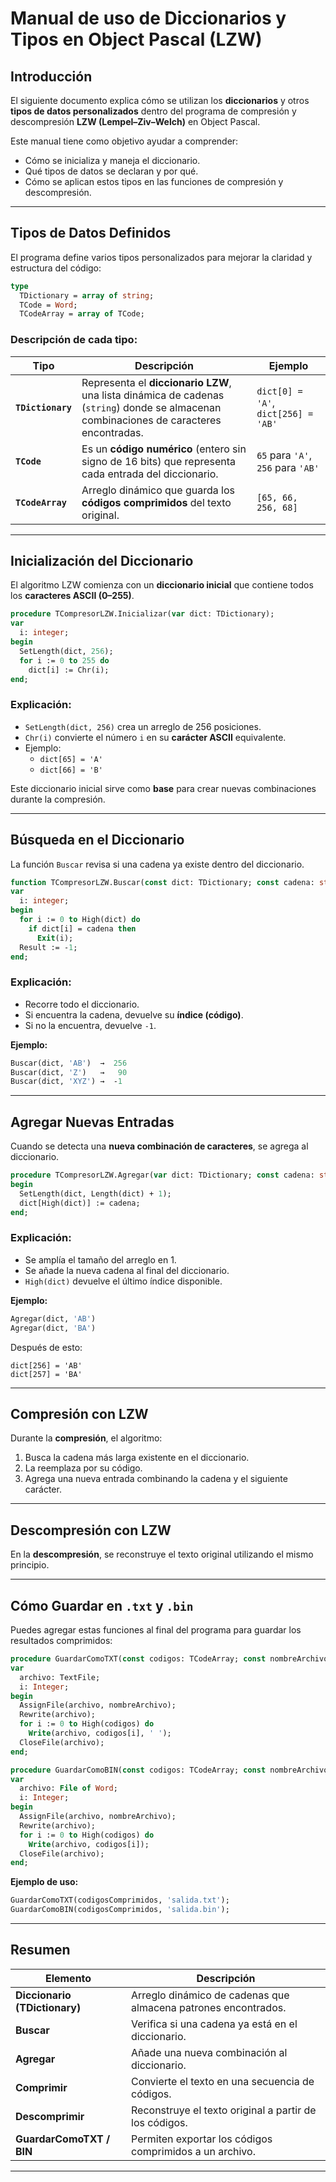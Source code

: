 
# Manual de uso de Diccionarios y Tipos en Object Pascal (LZW)

##  Introducción
El siguiente documento explica cómo se utilizan los **diccionarios** y otros **tipos de datos personalizados** dentro del programa de compresión y descompresión **LZW (Lempel–Ziv–Welch)** en Object Pascal.

Este manual tiene como objetivo ayudar a comprender:
- Cómo se inicializa y maneja el diccionario.
- Qué tipos de datos se declaran y por qué.
- Cómo se aplican estos tipos en las funciones de compresión y descompresión.

---

##  Tipos de Datos Definidos

El programa define varios tipos personalizados para mejorar la claridad y estructura del código:

```pascal
type
  TDictionary = array of string;
  TCode = Word;
  TCodeArray = array of TCode;
```

###  Descripción de cada tipo:

| Tipo | Descripción | Ejemplo |
|------|--------------|----------|
| **`TDictionary`** | Representa el **diccionario LZW**, una lista dinámica de cadenas (`string`) donde se almacenan combinaciones de caracteres encontradas. | `dict[0] = 'A'`, `dict[256] = 'AB'` |
| **`TCode`** | Es un **código numérico** (entero sin signo de 16 bits) que representa cada entrada del diccionario. | `65` para `'A'`, `256` para `'AB'` |
| **`TCodeArray`** | Arreglo dinámico que guarda los **códigos comprimidos** del texto original. | `[65, 66, 256, 68]` |

---

##  Inicialización del Diccionario

El algoritmo LZW comienza con un **diccionario inicial** que contiene todos los **caracteres ASCII (0–255)**.

```pascal
procedure TCompresorLZW.Inicializar(var dict: TDictionary);
var
  i: integer;
begin
  SetLength(dict, 256);
  for i := 0 to 255 do
    dict[i] := Chr(i);
end;
```

###  Explicación:
- `SetLength(dict, 256)` crea un arreglo de 256 posiciones.
- `Chr(i)` convierte el número `i` en su **carácter ASCII** equivalente.
- Ejemplo:  
  - `dict[65] = 'A'`
  - `dict[66] = 'B'`

Este diccionario inicial sirve como **base** para crear nuevas combinaciones durante la compresión.

---

##  Búsqueda en el Diccionario

La función `Buscar` revisa si una cadena ya existe dentro del diccionario.

```pascal
function TCompresorLZW.Buscar(const dict: TDictionary; const cadena: string): Integer;
var
  i: integer;
begin
  for i := 0 to High(dict) do
    if dict[i] = cadena then
      Exit(i);
  Result := -1;
end;
```

###  Explicación:
- Recorre todo el diccionario.
- Si encuentra la cadena, devuelve su **índice (código)**.
- Si no la encuentra, devuelve `-1`.

**Ejemplo:**
```pascal
Buscar(dict, 'AB')  →  256
Buscar(dict, 'Z')   →   90
Buscar(dict, 'XYZ') →  -1
```

---

##  Agregar Nuevas Entradas

Cuando se detecta una **nueva combinación de caracteres**, se agrega al diccionario.

```pascal
procedure TCompresorLZW.Agregar(var dict: TDictionary; const cadena: string);
begin
  SetLength(dict, Length(dict) + 1);
  dict[High(dict)] := cadena;
end;
```

###  Explicación:
- Se amplía el tamaño del arreglo en 1.
- Se añade la nueva cadena al final del diccionario.
- `High(dict)` devuelve el último índice disponible.

**Ejemplo:**
```pascal
Agregar(dict, 'AB')
Agregar(dict, 'BA')
```

Después de esto:
```
dict[256] = 'AB'
dict[257] = 'BA'
```

---

##  Compresión con LZW

Durante la **compresión**, el algoritmo:
1. Busca la cadena más larga existente en el diccionario.
2. La reemplaza por su código.
3. Agrega una nueva entrada combinando la cadena y el siguiente carácter.

---

##  Descompresión con LZW

En la **descompresión**, se reconstruye el texto original utilizando el mismo principio.

---

##  Cómo Guardar en `.txt` y `.bin`

Puedes agregar estas funciones al final del programa para guardar los resultados comprimidos:

```pascal
procedure GuardarComoTXT(const codigos: TCodeArray; const nombreArchivo: string);
var
  archivo: TextFile;
  i: Integer;
begin
  AssignFile(archivo, nombreArchivo);
  Rewrite(archivo);
  for i := 0 to High(codigos) do
    Write(archivo, codigos[i], ' ');
  CloseFile(archivo);
end;

procedure GuardarComoBIN(const codigos: TCodeArray; const nombreArchivo: string);
var
  archivo: File of Word;
  i: Integer;
begin
  AssignFile(archivo, nombreArchivo);
  Rewrite(archivo);
  for i := 0 to High(codigos) do
    Write(archivo, codigos[i]);
  CloseFile(archivo);
end;
```

**Ejemplo de uso:**
```pascal
GuardarComoTXT(codigosComprimidos, 'salida.txt');
GuardarComoBIN(codigosComprimidos, 'salida.bin');
```

---

## Resumen

| Elemento | Descripción |
|-----------|--------------|
| **Diccionario (TDictionary)** | Arreglo dinámico de cadenas que almacena patrones encontrados. |
| **Buscar** | Verifica si una cadena ya está en el diccionario. |
| **Agregar** | Añade una nueva combinación al diccionario. |
| **Comprimir** | Convierte el texto en una secuencia de códigos. |
| **Descomprimir** | Reconstruye el texto original a partir de los códigos. |
| **GuardarComoTXT / BIN** | Permiten exportar los códigos comprimidos a un archivo. |

---
